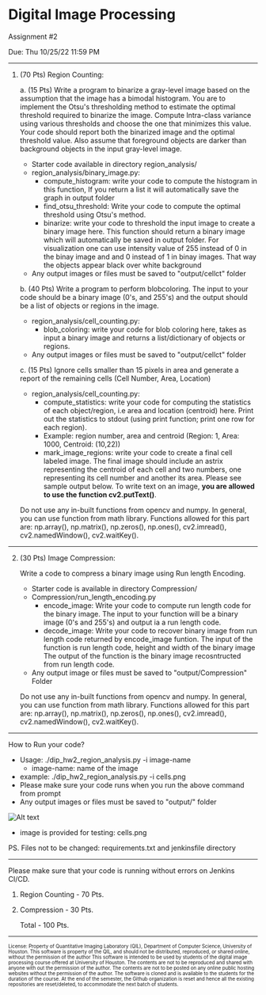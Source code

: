 # Digital Image Processing 
Assignment #2


Due: Thu 10/25/22 11:59 PM
__________________________________________________________________________________________________________________
1. (70 Pts) Region Counting:

 	a. (15 Pts) Write a program to binarize a gray-level image based on the assumption that the image has a bimodal histogram.  You are to implement the Otsu's thresholding method to estimate the optimal threshold required to binarize the image. Compute Intra-class variance using various thresholds and choose the one that minimizes this value. Your code should report both the binarized image and the optimal threshold value. Also assume that foreground objects are darker than background objects in the input gray-level image.
	- Starter code available in directory region_analysis/
	- region_analysis/binary_image.py:
		- compute_histogram: write your code to compute the histogram in this function, If you return a list it will automatically save the graph in output folder
		- find_otsu_threshold: Write your code to compute the optimal threshold using Otsu's method.
		- binarize: write your code to threshold the input image to create a binary image here. This function should return a binary image which will automatically be saved in output folder. For visualization one can use intensity value of 255 instead of 0 in the binay image and and 0 instead of 1 in binay images. That way the objects appear black over white background
	- Any output images or files must be saved to "output/cellct" folder
  
 	b. (40 Pts) Write a program to perform blobcoloring. The input to your code should be a binary image (0's, and 255's) and the output should be a list of objects or regions in the image. 
	- region_analysis/cell_counting.py:
    	- blob_coloring: write your code for blob coloring here, takes as input a binary image and returns a list/dictionary of objects or regions.
	- Any output images or files must be saved to "output/cellct" folder
  
 	c. (15 Pts) Ignore cells smaller than 15 pixels in area and generate a report of the remaining cells (Cell Number, Area, Location)
	- region_analysis/cell_counting.py:
		- compute_statistics: write your code for computing the statistics of each object/region, i.e area and location (centroid) here. Print out the statistics to stdout (using print function; print one row for each region). 
		- Example: region number, area and centroid (Region: 1, Area: 1000, Centroid: (10,22))
		- mark_image_regions: write your code to create a final cell labeled image. The final image should include an astrix representing the centroid of each cell and two numbers, one representing its cell number and another its area. Please see sample output below. To write text on an image, **you are allowed to use the function cv2.putText()**.
	
	Do not use any in-built functions from opencv and numpy. In general, you can use function from math library. Functions allowed for this part are: np.array(), np.matrix(), np.zeros(), np.ones(), cv2.imread(), cv2.namedWindow(), cv2.waitKey().	
		
___________________________________________________________________________________________________________________
2. (30 Pts) Image Compression:

	Write a code to compress a binary image using Run length Encoding. 
	- Starter code is available in directory Compression/
	- Compression/run_length_encoding.py
		- encode_image: Write your code to compute run length code for the binary image. The input to your function will be a binary image (0's and 255's) and output ia a run length code.
		- decode_image: Write your code to recover binary image from run length code returned by encode_image funtion. The input of the function is run length code, height and width of the binary image The output of the function is the binary image recosntructed from run length code.
	- Any output image or files must be saved to "output/Compression" Folder
	
	Do not use any in-built functions from opencv and numpy. In general, you can use function from math library. Functions allowed for this part are: np.array(), np.matrix(), np.zeros(), np.ones(), cv2.imread(), cv2.namedWindow(), cv2.waitKey().
 
____________________________________________________________________________________________________________________

How to Run your code?


  - Usage: ./dip_hw2_region_analysis.py -i image-name
       - image-name: name of the image
  - example: ./dip_hw2_region_analysis.py -i cells.png
  - Please make sure your code runs when you run the above command from prompt
  - Any output images or files must be saved to "output/" folder
  
  ![Alt text](result.png?raw=true "Sample output")
  - image is provided for testing: cells.png 
  
PS. Files not to be changed: requirements.txt and jenkinsfile directory 

----------------------

Please make sure that your code is running without errors on Jenkins CI/CD.

1. Region Counting - 70 Pts. 
2. Compression     - 30 Pts.

    Total          - 100 Pts.
_______________________________________________________________________________________________________________________

<sub><sup>License: Property of Quantitative Imaging Laboratory (QIL), Department of Computer Science, University of Houston.
This software is property of the QIL, and should not be distributed, reproduced, or shared online, without the permission of the author
This software is intended to be used by students of the digital image processing course offered at University of Houston.
The contents are not to be reproduced and shared with anyone with out the permission of the author.
The contents are not to be posted on any online public hosting websites without the permission of the author.
The software is cloned and is available to the students for the duration of the course.
At the end of the semester, the Github organization is reset and hence all the existing repositories are reset/deleted, to accommodate the next batch of students.</sub></sup>
